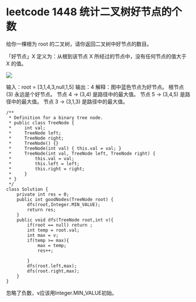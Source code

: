 # leetcode 1448 统计二叉树好节点的个数

给你一棵根为 root 的二叉树，请你返回二叉树中好节点的数目。

「好节点」X 定义为：从根到该节点 X 所经过的节点中，没有任何节点的值大于 X 的值。

![](https://assets.leetcode-cn.com/aliyun-lc-upload/uploads/2020/05/16/test_sample_1.png)

输入：root = [3,1,4,3,null,1,5]
输出：4
解释：图中蓝色节点为好节点。
根节点 (3) 永远是个好节点。
节点 4 -> (3,4) 是路径中的最大值。
节点 5 -> (3,4,5) 是路径中的最大值。
节点 3 -> (3,1,3) 是路径中的最大值。



    /**
     * Definition for a binary tree node.
     * public class TreeNode {
     *     int val;
     *     TreeNode left;
     *     TreeNode right;
     *     TreeNode() {}
     *     TreeNode(int val) { this.val = val; }
     *     TreeNode(int val, TreeNode left, TreeNode right) {
     *         this.val = val;
     *         this.left = left;
     *         this.right = right;
     *     }
     * }
     */
    class Solution {
        private int res = 0;
        public int goodNodes(TreeNode root) { 
            dfs(root,Integer.MIN_VALUE);
            return res;
        }
        public void dfs(TreeNode root,int v){
            if(root == null) return ;
            int temp = root.val;
            int max = v;
            if(temp >= max){
                max = temp;
                res++;
                
            }
            dfs(root.left,max);
            dfs(root.right,max);
        }
    }
    
    
忽略了负数，v应该用Integer.MIN_VALUE初始。    
    
    
    
    